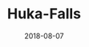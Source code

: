 ---
layout: post
title: Huka-Falls
image: /public/photos/huka-falls.jpg
caption: 
date: 2018-08-07
tags: []
---
